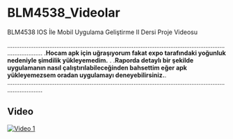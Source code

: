 # BLM4538_Videolar
BLM4538 IOS İle Mobil Uygulama Geliştirme II Dersi Proje Videosu

................................................................................................................................................
.**Hocam apk için uğraşıyorum fakat expo tarafındaki yoğunluk nedeniyle şimdilik yükleyemedim.**                                               .
.**Raporda detaylı bir şekilde uygulamanın nasıl çalıştırılabileceğinden bahsettim eğer apk yükleyemezsem oradan uygulamayı deneyebilirsiniz.**.
................................................................................................................................................

## Video
[![Video 1](https://img.youtube.com/vi/YTQlGj4afHg/0.jpg)](https://www.youtube.com/shorts/YTQlGj4afHg)
